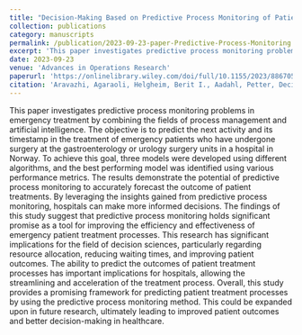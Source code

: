 ```yaml
---
title: "Decision-Making Based on Predictive Process Monitoring of Patient Treatment Processes: A Case Study of Emergency Patients"
collection: publications
category: manuscripts
permalink: /publication/2023-09-23-paper-Predictive-Process-Monitoring
excerpt: 'This paper investigates predictive process monitoring problems in emergency treatment by combining the fields of process management and artificial intelligence.'
date: 2023-09-23
venue: 'Advances in Operations Research' 
paperurl: 'https://onlinelibrary.wiley.com/doi/full/10.1155/2023/8867057'
citation: 'Aravazhi, Agaraoli, Helgheim, Berit I., Aadahl, Petter, Decision-Making Based on Predictive Process Monitoring of Patient Treatment Processes: A Case Study of Emergency Patients, Advances in Operations Research, 2023, 8867057, 10 pages, 2023. https://doi.org/10.1155/2023/8867057'
---
```


This paper investigates predictive process monitoring problems in emergency treatment by combining the fields of process management and artificial intelligence. The objective is to predict the next activity and its timestamp in the treatment of emergency patients who have undergone surgery at the gastroenterology or urology surgery units in a hospital in Norway. To achieve this goal, three models were developed using different algorithms, and the best performing model was identified using various performance metrics. The results demonstrate the potential of predictive process monitoring to accurately forecast the outcome of patient treatments. By leveraging the insights gained from predictive process monitoring, hospitals can make more informed decisions. The findings of this study suggest that predictive process monitoring holds significant promise as a tool for improving the efficiency and effectiveness of emergency patient treatment processes. This research has significant implications for the field of decision sciences, particularly regarding resource allocation, reducing waiting times, and improving patient outcomes. The ability to predict the outcomes of patient treatment processes has important implications for hospitals, allowing the streamlining and acceleration of the treatment process. Overall, this study provides a promising framework for predicting patient treatment processes by using the predictive process monitoring method. This could be expanded upon in future research, ultimately leading to improved patient outcomes and better decision-making in healthcare.
